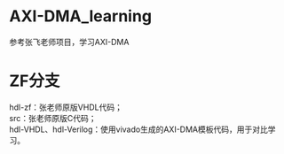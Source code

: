 # AXI-DMA_learning
参考张飞老师项目，学习AXI-DMA
# ZF分支
hdl-zf：张老师原版VHDL代码；  
src：张老师原版C代码；  
hdl-VHDL、hdl-Verilog：使用vivado生成的AXI-DMA模板代码，用于对比学习。
